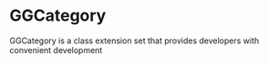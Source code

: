 # GGCategory
GGCategory is a class extension set that provides developers with convenient development
